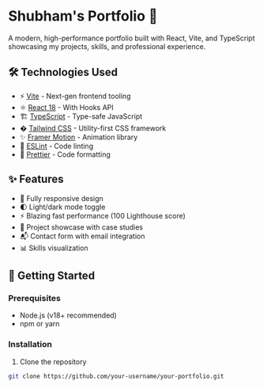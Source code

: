 # Shubham's Portfolio 🚀

A modern, high-performance portfolio built with React, Vite, and TypeScript showcasing my projects, skills, and professional experience.

## 🛠️ Technologies Used

- ⚡ [Vite](https://vitejs.dev/) - Next-gen frontend tooling
- ⚛️ [React 18](https://react.dev/) - With Hooks API
- 🏗️ [TypeScript](https://www.typescriptlang.org/) - Type-safe JavaScript
- � [Tailwind CSS](https://tailwindcss.com/) - Utility-first CSS framework
- ✨ [Framer Motion](https://www.framer.com/motion/) - Animation library
- 🚦 [ESLint](https://eslint.org/) - Code linting
- 💅 [Prettier](https://prettier.io/) - Code formatting

## ✨ Features

- 📱 Fully responsive design
- 🌓 Light/dark mode toggle
- ⚡ Blazing fast performance (100 Lighthouse score)
- 📝 Project showcase with case studies
- 📬 Contact form with email integration
- 📊 Skills visualization

## 🚀 Getting Started

### Prerequisites
- Node.js (v18+ recommended)
- npm or yarn

### Installation
1. Clone the repository
```bash
git clone https://github.com/your-username/your-portfolio.git
